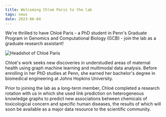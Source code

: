 ```yaml
---
title: Welcoming Chloé Paris to the lab
tags: news
date: 2023-06-04
---
```


We're thrilled to have Chloé Paris - a PhD student in Penn's Graduate Program in Genomics and Computational Biology (GCB) - join the lab as a graduate research assistant!

<img src="/_includes/assets/img/chloe-paris-headshot.jpeg" class="img-300" alt="Headshot of Chloé Paris"></img>

Chloé's work seeks new discoveries in understudied areas of maternal health using graph machine learning and multimodal data analysis. Before enrolling in her PhD studies at Penn, she earned her bachelor's degree in biomedical engineering at Johns Hopkins University.

Prior to joining the lab as a long-term member, Chloé completed a research rotation with us in which she used link prediction on heterogeneous knowledge graphs to predict new associations between chemicals of toxicological concern and specific human diseases, the results of which will soon be available as a major data resource to the scientific community.